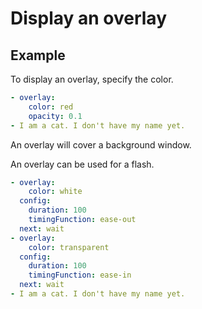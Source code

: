 Display an overlay
================================================================================

Example
--------------------------------------------------------------------------------

To display an overlay, specify the color.

```yaml
- overlay:
    color: red
    opacity: 0.1
- I am a cat. I don't have my name yet.
```

An overlay will cover a background window.

An overlay can be used for a flash.

```yaml
- overlay:
    color: white
  config:
    duration: 100
    timingFunction: ease-out
  next: wait
- overlay:
    color: transparent
  config:
    duration: 100
    timingFunction: ease-in
  next: wait
- I am a cat. I don't have my name yet.
```
